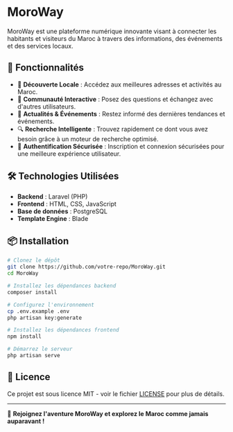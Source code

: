 # MoroWay

MoroWay est une plateforme numérique innovante visant à connecter les habitants et visiteurs du Maroc à travers des informations, des événements et des services locaux.

## 🚀 Fonctionnalités
- 📍 **Découverte Locale** : Accédez aux meilleures adresses et activités au Maroc.
- 💬 **Communauté Interactive** : Posez des questions et échangez avec d'autres utilisateurs.
- 📰 **Actualités & Événements** : Restez informé des dernières tendances et événements.
- 🔍 **Recherche Intelligente** : Trouvez rapidement ce dont vous avez besoin grâce à un moteur de recherche optimisé.
- 🔐 **Authentification Sécurisée** : Inscription et connexion sécurisées pour une meilleure expérience utilisateur.

## 🛠️ Technologies Utilisées
- **Backend** : Laravel (PHP)
- **Frontend** : HTML, CSS, JavaScript
- **Base de données** : PostgreSQL
- **Template Engine** : Blade

## 📦 Installation
```bash
# Clonez le dépôt
git clone https://github.com/votre-repo/MoroWay.git
cd MoroWay

# Installez les dépendances backend
composer install

# Configurez l'environnement
cp .env.example .env
php artisan key:generate

# Installez les dépendances frontend
npm install

# Démarrez le serveur
php artisan serve
```

## 📄 Licence
Ce projet est sous licence MIT - voir le fichier [LICENSE](LICENSE) pour plus de détails.

---

🚀 **Rejoignez l'aventure MoroWay et explorez le Maroc comme jamais auparavant !**
